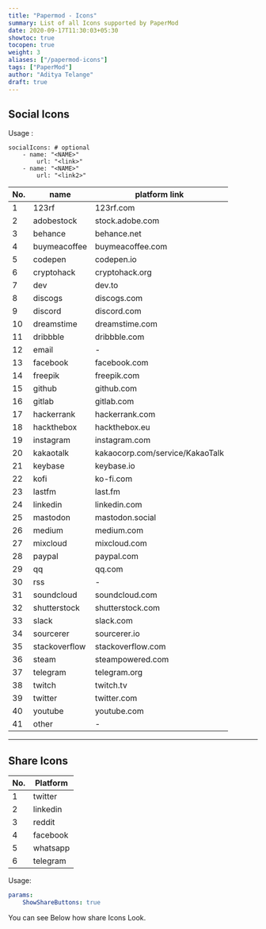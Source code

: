 ```yaml
---
title: "Papermod - Icons"
summary: List of all Icons supported by PaperMod
date: 2020-09-17T11:30:03+05:30
showtoc: true
tocopen: true
weight: 3
aliases: ["/papermod-icons"]
tags: ["PaperMod"]
author: "Aditya Telange"
draft: true
---
```


## Social Icons

Usage :

```
socialIcons: # optional
    - name: "<NAME>"
        url: "<link>"
    - name: "<NAME>"
        url: "<link2>"
```

| No. | name          | platform link                   |
| --- | ------------- | -----------------               |
| 1   | 123rf         | 123rf.com                       |
| 2   | adobestock    | stock.adobe.com                 |
| 3   | behance       | behance.net                     |
| 4   | buymeacoffee  | buymeacoffee.com                |
| 5   | codepen       | codepen.io                      |
| 6   | cryptohack    | cryptohack.org                  |
| 7   | dev           | dev.to                          |
| 8   | discogs       | discogs.com                     |
| 9   | discord       | discord.com                     |
| 10  | dreamstime    | dreamstime.com                  |
| 11  | dribbble      | dribbble.com                    |
| 12  | email         | -                               |
| 13  | facebook      | facebook.com                    |
| 14  | freepik       | freepik.com                     |
| 15  | github        | github.com                      |
| 16  | gitlab        | gitlab.com                      |
| 17  | hackerrank    | hackerrank.com                  |
| 18  | hackthebox    | hackthebox.eu                   |
| 19  | instagram     | instagram.com                   |
| 20  | kakaotalk     | kakaocorp.com/service/KakaoTalk |
| 21  | keybase       | keybase.io                      |
| 22  | kofi          | ko-fi.com                       |
| 23  | lastfm        | last.fm                         |
| 24  | linkedin      | linkedin.com                    |
| 25  | mastodon      | mastodon.social                 |
| 26  | medium        | medium.com                      |
| 27  | mixcloud      | mixcloud.com                    |
| 28  | paypal        | paypal.com                      |
| 29  | qq            | qq.com                          |
| 30  | rss           | -                               |
| 31  | soundcloud    | soundcloud.com                  |
| 32  | shutterstock  | shutterstock.com                |
| 33  | slack         | slack.com                       |
| 34  | sourcerer     | sourcerer.io                    |
| 35  | stackoverflow | stackoverflow.com               |
| 36  | steam         | steampowered.com                |
| 37  | telegram      | telegram.org                    |
| 38  | twitch        | twitch.tv                       |
| 39  | twitter       | twitter.com                     |
| 40  | youtube       | youtube.com                     |
| 41  | other         | -                               |

---

## Share Icons

| No. | Platform |
| --- | -------- |
| 1   | twitter  |
| 2   | linkedin |
| 3   | reddit   |
| 4   | facebook |
| 5   | whatsapp |
| 6   | telegram |

Usage:

```yml
params:
    ShowShareButtons: true
```

You can see Below how share Icons Look.
